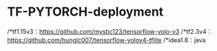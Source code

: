 # TF-PYTORCH-deployment

/*tf1.15v3：https://github.com/mystic123/tensorflow-yolo-v3
/*tf2.3v4：https://github.com/hunglc007/tensorflow-yolov4-tflite
/*idea1.8：java
